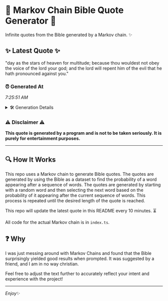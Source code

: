 # 📖 Markov Chain Bible Quote Generator 📖

Infinite quotes from the Bible generated by a Markov chain. ✨

## ✨ Latest Quote ✨
"day as the stars of heaven for multitude; because thou wouldest not obey the voice of the lord your god; and the lord will repent him of the evil that he hath pronounced against you."

### ⏰ Generated At
*7:25:51 AM*

<details>
    <summary>🛠️ Generation Details</summary>
    <p>
        <strong>🌱 Seed:</strong> day<br>
        <strong>🔄 Iterations:</strong> 34<br>
        <strong>📜 Context History:</strong><br>[ day ]: as<br>[ day, as ]: the<br>[ day, as, the ]: stars<br>[ day, as, the, stars ]: of<br>[ day, as, the, stars, of ]: heaven<br>[ day, as, the, stars, of, heaven ]: for<br>[ as, the, stars, of, heaven, for ]: multitude;<br>[ the, stars, of, heaven, for, multitude; ]: because<br>[ stars, of, heaven, for, multitude;, because ]: thou<br>[ of, heaven, for, multitude;, because, thou ]: wouldest<br>[ heaven, for, multitude;, because, thou, wouldest ]: not<br>[ for, multitude;, because, thou, wouldest, not ]: obey<br>[ multitude;, because, thou, wouldest, not, obey ]: the<br>[ because, thou, wouldest, not, obey, the ]: voice<br>[ thou, wouldest, not, obey, the, voice ]: of<br>[ wouldest, not, obey, the, voice, of ]: the<br>[ not, obey, the, voice, of, the ]: lord<br>[ obey, the, voice, of, the, lord ]: your<br>[ the, voice, of, the, lord, your ]: god;<br>[ voice, of, the, lord, your, god; ]: and<br>[ of, the, lord, your, god;, and ]: the<br>[ the, lord, your, god;, and, the ]: lord<br>[ lord, your, god;, and, the, lord ]: will<br>[ your, god;, and, the, lord, will ]: repent<br>[ god;, and, the, lord, will, repent ]: him<br>[ and, the, lord, will, repent, him ]: of<br>[ the, lord, will, repent, him, of ]: the<br>[ lord, will, repent, him, of, the ]: evil<br>[ will, repent, him, of, the, evil ]: that<br>[ repent, him, of, the, evil, that ]: he<br>[ him, of, the, evil, that, he ]: hath<br>[ of, the, evil, that, he, hath ]: pronounced<br>[ the, evil, that, he, hath, pronounced ]: against<br>[ evil, that, he, hath, pronounced, against ]: you.<br>
    </p>
</details>

### ⚠️ Disclaimer ⚠️
**This quote is generated by a program and is not to be taken seriously. It is purely for entertainment purposes.**

---

## 🔍 How It Works

This repo uses a Markov chain to generate Bible quotes. The quotes are generated by using the Bible as a dataset to find the probability of a word appearing after a sequence of words. The quotes are generated by starting with a random word and then selecting the next word based on the probability of it appearing after the current sequence of words. This process is repeated until the desired length of the quote is reached.

This repo will update the latest quote in this README every 10 minutes. ⏳

All code for the actual Markov chain is in `index.ts`.

## ❓ Why

I was just messing around with Markov Chains and found that the Bible surprisingly yielded good results when prompted. 
It was suggested by a friend, and I am in no way christian.

Feel free to adjust the text further to accurately reflect your intent and experience with the project!

---

*Enjoy*✨
